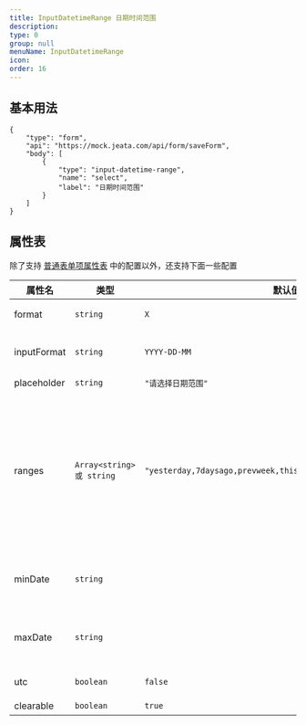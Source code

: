 ```yaml
---
title: InputDatetimeRange 日期时间范围
description:
type: 0
group: null
menuName: InputDatetimeRange
icon:
order: 16
---
```


## 基本用法

```schema: scope="body"
{
    "type": "form",
    "api": "https://mock.jeata.com/api/form/saveForm",
    "body": [
        {
            "type": "input-datetime-range",
            "name": "select",
            "label": "日期时间范围"
        }
    ]
}
```

## 属性表

除了支持 [普通表单项属性表](./formitem#%E5%B1%9E%E6%80%A7%E8%A1%A8) 中的配置以外，还支持下面一些配置

| 属性名      | 类型                      | 默认值                                                          | 说明                                                                                                                                      |
| ----------- | ------------------------- | --------------------------------------------------------------- | ----------------------------------------------------------------------------------------------------------------------------------------- |
| format      | `string`                  | `X`                                                             | [日期时间选择器值格式](./datetime#%E5%80%BC%E6%A0%BC%E5%BC%8F)                                                                            |
| inputFormat | `string`                  | `YYYY-DD-MM`                                                    | [日期时间选择器显示格式](./datetime#%E6%98%BE%E7%A4%BA%E6%A0%BC%E5%BC%8F)                                                                 |
| placeholder | `string`                  | `"请选择日期范围"`                                              | 占位文本                                                                                                                                  |
| ranges      | `Array<string> 或 string` | `"yesterday,7daysago,prevweek,thismonth,prevmonth,prevquarter"` | 日期范围快捷键，可选：today, yesterday, 1dayago, 7daysago, 30daysago, 90daysago, prevweek, thismonth, thisquarter, prevmonth, prevquarter |
| minDate     | `string`                  |                                                                 | 限制最小日期时间，用法同 [限制范围](./datetime#%E9%99%90%E5%88%B6%E8%8C%83%E5%9B%B4)                                                      |
| maxDate     | `string`                  |                                                                 | 限制最大日期时间，用法同 [限制范围](./datetime#%E9%99%90%E5%88%B6%E8%8C%83%E5%9B%B4)                                                      |
| utc         | `boolean`                 | `false`                                                         | [保存 UTC 值](./datetime#utc)                                                                                                             |
| clearable   | `boolean`                 | `true`                                                          | 是否可清除                                                                                                                                |
